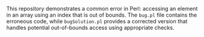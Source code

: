This repository demonstrates a common error in Perl: accessing an element in an array using an index that is out of bounds.  The `bug.pl` file contains the erroneous code, while `bugSolution.pl` provides a corrected version that handles potential out-of-bounds access using appropriate checks.